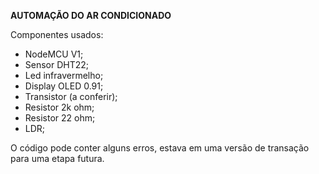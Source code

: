 

**AUTOMAÇÃO DO AR CONDICIONADO**

Componentes usados:

- NodeMCU V1;
- Sensor DHT22;
- Led infravermelho;
- Display OLED 0.91;
- Transistor (a conferir);
- Resistor 2k ohm;
- Resistor 22 ohm;
- LDR;

O código pode conter alguns erros, estava em uma versão de transação para uma etapa futura.